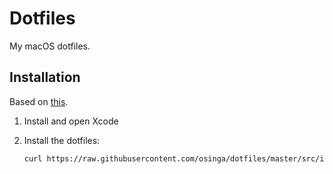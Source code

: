 # Dotfiles

My macOS dotfiles.

## Installation

Based on [this](https://developer.atlassian.com/blog/2016/02/best-way-to-store-dotfiles-git-bare-repo/ "The best way to store your dotfiles: A bare Git repository").

1. Install and open Xcode

2. Install the dotfiles:
    ```sh
    curl https://raw.githubusercontent.com/osinga/dotfiles/master/src/install.sh | sh
    ```
